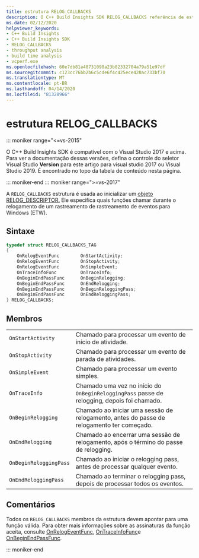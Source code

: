 ```yaml
---
title: estrutura RELOG_CALLBACKS
description: O C++ Build Insights SDK RELOG_CALLBACKS referência de estrutura.
ms.date: 02/12/2020
helpviewer_keywords:
- C++ Build Insights
- C++ Build Insights SDK
- RELOG_CALLBACKS
- throughput analysis
- build time analysis
- vcperf.exe
ms.openlocfilehash: 60e7db81a48731090a23b82332704a79a51e97df
ms.sourcegitcommit: c123cc76bb2b6c5cde6f4c425ece420ac733bf70
ms.translationtype: MT
ms.contentlocale: pt-BR
ms.lasthandoff: 04/14/2020
ms.locfileid: "81328966"
---
```

# <a name="relog_callbacks-structure"></a>estrutura RELOG_CALLBACKS

::: moniker range="<=vs-2015"

O C++ Build Insights SDK é compatível com o Visual Studio 2017 e acima. Para ver a documentação dessas versões, defina o controle do seletor Visual Studio **Version** para este artigo para visual studio 2017 ou Visual Studio 2019. É encontrado no topo da tabela de conteúdo nesta página.

::: moniker-end
::: moniker range=">=vs-2017"

A `RELOG_CALLBACKS` estrutura é usada ao inicializar um [objeto RELOG_DESCRIPTOR.](relog-descriptor-struct.md) Ele especifica quais funções chamar durante o relogamento de um rastreamento de rastreamento de eventos para Windows (ETW).

## <a name="syntax"></a>Sintaxe

```cpp
typedef struct RELOG_CALLBACKS_TAG
{
    OnRelogEventFunc        OnStartActivity;
    OnRelogEventFunc        OnStopActivity;
    OnRelogEventFunc        OnSimpleEvent;
    OnTraceInfoFunc         OnTraceInfo;
    OnBeginEndPassFunc      OnBeginRelogging;
    OnBeginEndPassFunc      OnEndRelogging;
    OnBeginEndPassFunc      OnBeginReloggingPass;
    OnBeginEndPassFunc      OnEndReloggingPass;
} RELOG_CALLBACKS;
```

## <a name="members"></a>Membros

|  |  |
|--|--|
| `OnStartActivity` | Chamado para processar um evento de início de atividade. |
| `OnStopActivity` | Chamado para processar um evento de parada de atividades. |
| `OnSimpleEvent` | Chamado para processar um evento simples. |
| `OnTraceInfo` | Chamado uma vez no início do `OnBeginReloggingPass` passe de relogging, depois foi chamado. |
| `OnBeginRelogging` | Chamado ao iniciar uma sessão de relogamento, antes do passe de relogamento ter começado. |
| `OnEndRelogging` | Chamado ao encerrar uma sessão de relogamento, após o término do passe de relogging. |
| `OnBeginReloggingPass` | Chamado ao iniciar o relogging pass, antes de processar qualquer evento. |
| `OnEndReloggingPass` | Chamado ao terminar o relogging pass, depois de processar todos os eventos. |

## <a name="remarks"></a>Comentários

Todos os `RELOG_CALLBACKS` membros da estrutura devem apontar para uma função válida. Para obter mais informações sobre as assinaturas da função aceita, consulte [OnRelogEventFunc,](on-relog-event-func-typedef.md) [OnTraceInfoFunc](on-trace-info-func-typedef.md)e [OnBeginEndPassFunc](on-begin-end-pass-func-typedef.md).

::: moniker-end
